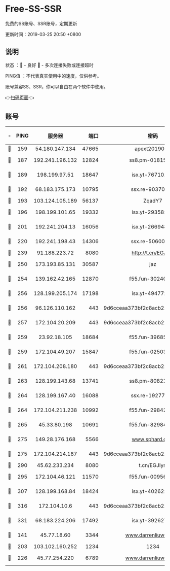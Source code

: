 # Free-SS-SSR

免费的SS账号、SSR账号，定期更新

更新时间：2019-03-25 20:50 +0800

## 说明

状态     ：🙂 - 良好 🙁 - 多次连接失败或连接超时

PING值   ：不代表真实使用中的速度，仅供参考。

账号兼容SS、SSR，你可以自由在两个软件中使用。

👉[扫码页面](https://liesauer.github.io/Free-SS-SSR/)👈

## 账号

|-|PING|服务器|端口|密码|加密方式|区域|
|:----:|:----:|:-----:|-----:|:----:|:----:|:----:|
|🙂|159|54.180.147.134|47665|apext2019001|chacha20|KR|
|🙂|187|192.241.196.132|12824|ss8.pm-01815174|aes-256-cfb|US|
|🙂|189|198.199.97.51|18647|isx.yt-76710107|aes-256-cfb|US|
|🙂|192|68.183.175.173|10795|ssx.re-90370518|aes-256-cfb|US|
|🙂|193|103.124.105.189|56137|ZqadY7|chacha20|CN|
|🙂|196|198.199.101.65|19332|isx.yt-29358597|aes-256-cfb|US|
|🙂|201|192.241.204.13|16056|isx.yt-26694898|aes-256-cfb|US|
|🙂|220|192.241.198.43|14306|ssx.re-50600808|aes-256-cfb|US|
|🙂|239|91.188.223.72|8080|http://t.cn/EGJIyrl|rc4-md5|RU|
|🙂|250|173.193.85.131|30587|jaz|aes-256-cfb|US|
|🙂|254|139.162.42.165|12870|f55.fun-30240273|aes-256-cfb|SG|
|🙂|256|128.199.205.174|17198|isx.yt-49477216|aes-256-cfb|SG|
|🙂|256|96.126.110.162|443|9d6cceaa373bf2c8acb22e60b6a58be6|aes-256-cfb|US|
|🙂|257|172.104.20.209|443|9d6cceaa373bf2c8acb22e60b6a58be6|aes-256-cfb|US|
|🙂|259|23.92.18.105|18684|f55.fun-39685048|aes-256-cfb|US|
|🙂|259|172.104.49.207|15847|f55.fun-02503787|aes-256-cfb|SG|
|🙂|261|172.104.208.180|443|9d6cceaa373bf2c8acb22e60b6a58be6|aes-256-cfb|US|
|🙂|263|128.199.143.68|13741|ss8.pm-80821206|aes-256-cfb|SG|
|🙂|264|128.199.167.40|16088|ssx.re-19277467|aes-256-cfb|SG|
|🙂|264|172.104.211.238|10992|f55.fun-29842586|aes-256-cfb|US|
|🙂|265|45.33.80.198|10691|f55.fun-82984972|aes-256-cfb|US|
|🙂|275|149.28.176.168|5566|www.sphard.com|aes-256-cfb|AU|
|🙂|275|172.104.214.187|443|9d6cceaa373bf2c8acb22e60b6a58be6|aes-256-cfb|US|
|🙂|290|45.62.233.234|8080|t.cn/EGJIyrl|rc4-md5|CA|
|🙂|295|172.104.46.121|11570|f55.fun-00956881|aes-256-cfb|SG|
|🙂|307|128.199.168.84|18424|isx.yt-40262228|aes-256-cfb|SG|
|🙂|316|172.104.10.6|443|9d6cceaa373bf2c8acb22e60b6a58be6|aes-256-cfb|US|
|🙂|331|68.183.224.206|17492|isx.yt-39262764|aes-256-cfb|SG|
|🙂|141|45.77.18.60|3344|www.darrenliuwei.com|aes-256-cfb|JP|
|🙂|203|103.102.160.252|1234|1234|rc4-md5|JP|
|🙂|226|45.77.254.220|6789|www.darrenliuwei.com|aes-256-cfb|SG|

